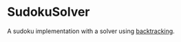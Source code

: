 # SudokuSolver
A sudoku implementation with a solver using
[backtracking](https://en.wikipedia.org/wiki/Sudoku_solving_algorithms#Backtracking
"Wikipedia backtracking sudoku").
